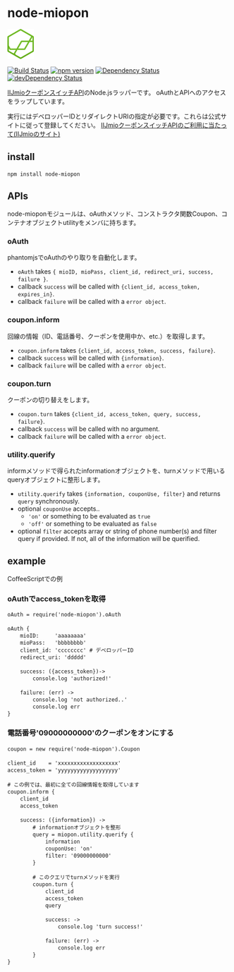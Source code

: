 # node-miopon

[<img src="icon/icon.png" width="60" alt="アイコン">](https://www.npmjs.com/package/node-miopon
)

[![Build Status](https://travis-ci.org/KamataRyo/node-miopon.svg?branch=master)](https://travis-ci.org/KamataRyo/node-miopon)
[![npm version](https://badge.fury.io/js/node-miopon.svg)](https://badge.fury.io/js/node-miopon)
[![Dependency Status](https://david-dm.org/kamataryo/node-miopon.svg)](https://david-dm.org/kamataryo/node-miopon)
[![devDependency Status](https://david-dm.org/kamataryo/node-miopon/dev-status.svg)](https://david-dm.org/kamataryo/node-miopon#info=devDependencies)

[IIJmioクーポンスイッチAPI](https://www.iijmio.jp/hdd/coupon/mioponapi.jsp)のNode.jsラッパーです。
oAuthとAPIへのアクセスをラップしています。

実行にはデベロッパーIDとリダイレクトURIの指定が必要です。これらは公式サイトに従って登録してください。
[IIJmioクーポンスイッチAPIのご利用に当たって(IIJmioのサイト)](https://www.iijmio.jp/hdd/coupon/mioponapi.jsp#goriyou)


## install
`npm install node-miopon`

## APIs
node-mioponモジュールは、oAuthメソッド、コンストラクタ関数Coupon、コンテナオブジェクトutilityをメンバに持ちます。

### oAuth
phantomjsでoAuthのやり取りを自動化します。
- `oAuth` takes `{ mioID, mioPass, client_id, redirect_uri, success, failure }`.
- callback `success` will be called with `{client_id, access_token, expires_in}`.
- callback `failure`  will be called with a `error object`.

### coupon.inform
回線の情報（ID、電話番号、クーポンを使用中か、etc.）を取得します。
- `coupon.inform` takes `{client_id, access_token, success, failure}`.
- callback `success` will be called with `{information}`.
- callback `failure`  will be called with a `error object`.

### coupon.turn
クーポンの切り替えをします。
- `coupon.turn` takes `{client_id, access_token, query, success, failure}`.
- callback `success` will be called with no argument.
- callback `failure`  will be called with a `error object`.

### utility.querify
informメソッドで得られたinformationオブジェクトを、turnメソッドで用いるqueryオブジェクトに整形します。
- `utility.querify` takes `{information, couponUse, filter}` and returns `query` synchronously.
- optional `couponUse` accepts..
    + `'on'` or something to be evaluated as `true`
    + `'off'` or something to be evaluated as `false`
- optional `filter` accepts array or string of phone number(s) and filter query if provided. If not, all of the information will be querified.


## example
CoffeeScriptでの例

### oAuthでaccess_tokenを取得
    oAuth = require('node-miopon').oAuth

    oAuth {
        mioID:     'aaaaaaaa'
        mioPass:   'bbbbbbbb'
        client_id: 'cccccccc' # デベロッパーID
        redirect_uri: 'ddddd'

        success: ({access_token})->
            console.log 'authorized!'

        failure: (err) ->
            console.log 'not authorized..'
            console.log err
    }


### 電話番号'09000000000'のクーポンをオンにする
    coupon = new require('node-miopon').Coupon

    client_id    = 'xxxxxxxxxxxxxxxxxxx'
    access_token = 'yyyyyyyyyyyyyyyyyyy'

    # この例では、最初に全ての回線情報を取得しています
    coupon.inform {
        client_id
        access_token

        success: ({information}) ->
            # informationオブジェクトを整形
            query = miopon.utility.querify {
                information
                couponUse: 'on'
                filter: '09000000000'
            }

            # このクエリでturnメソッドを実行
            coupon.turn {
                client_id
                access_token
                query

                success: ->
                    console.log 'turn success!'

                failure: (err) ->
                    console.log err
            }
    }
